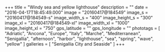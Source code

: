 +++
title = "Windy sea and yellow lighthouse"
description = ""
date = "2016-04-17T18:45:49.000"
image = "20160417@184549"
image_s = "20160417@184549-s"
image_width_s = "400"
image_height_s = "300"
image_xl = "20160417@184549-xl"
image_width_xl = "1000"
image_height_xl = "750"
gps_latitude = ""
gps_longitude = ""
phototags = [ "Adriatic", "Ancona", "Europe", "Italy", "Marche", "Mediterranean", "Senigallia", "afternoon", "harbor", "lighthouse", "sea", "spring", "wave", "yellow" ]
galleries = [ "Senigallia City and Seaside" ]
+++
